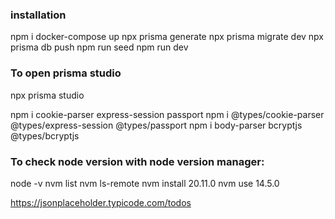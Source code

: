 ### installation
npm i
docker-compose up
npx prisma generate
npx prisma migrate dev
npx prisma db push
npm run seed
npm run dev

### To open prisma studio
npx prisma studio

npm i cookie-parser express-session passport
npm i @types/cookie-parser @types/express-session @types/passport
npm i body-parser bcryptjs @types/bcryptjs

### To check node version with node version manager:
node -v
nvm list
nvm ls-remote
nvm install 20.11.0
nvm use 14.5.0

https://jsonplaceholder.typicode.com/todos

<!-- 
### Blog:
https://jkettmann.com/authentication-and-authorization-with-graphql-and-passport
https://github.com/ericmakesapps/graphql-passport/blob/main/src/buildContext.ts

### Template:
https://www.youtube.com/watch?v=jYYjIWXG1_A
https://github.com/michaelDonchenko/graphql-server-template/blob/master/src/graphql/resolvers/user.resolver.ts
-->
